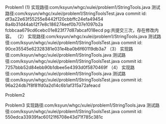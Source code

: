Problem1
(1)
实现路径:com/ksyun/whgc/xulei/problem1/StringTools.java
测试路径:com/ksyun/whgc/xulei/problem1/StringToolsTest.java
commit id:
df3a22e63f55255e8442f120cbbffc24efa49454
8a4b31d44ab12f7e8c186274eef0b707e1097b2a
fcbbcaa679cd6cebc01e823f77d87abcaf018ecd
pg:共提交三次，存在修改内容。
（2）
实现路径:com/ksyun/whgc/xulei/problem1/StringTools.java
测试路径:com/ksyun/whgc/xulei/problem1/StringToolsTest.java
commit id:
90ce35545e62328381e031e4ba0b6f60119db3a7
（3）
实现路径:com/ksyun/whgc/xulei/problem1/StringTools.java
测试路径:com/ksyun/whgc/xulei/problem1/StringToolsTest.java
commit id:
7257bbb52d84ebb90b1dbee5e4393d0f5870469f
（4）
实现路径:com/ksyun/whgc/xulei/problem1/StringTools.java
测试路径:com/ksyun/whgc/xulei/problem1/StringToolsTest.java
commit id:
96a224db7f8f81fd0a2d14c6b1af315a72afeacd

Problem2

Problem3
实现路径:com/ksyun/whgc/xulei/problem1/StringTools.java
测试路径:com/ksyun/whgc/xulei/problem1/StringToolsTest.java
commit id:
550edca33939fac60121f6708e43d71f785c381c
